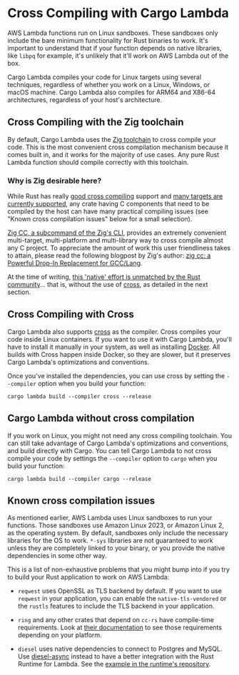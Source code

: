 # Cross Compiling with Cargo Lambda

AWS Lambda functions run on Linux sandboxes. These sandboxes only include the bare minimum functionality for Rust binaries to work. It's important to understand that if your function depends on native libraries, like `libpq` for example, it's unlikely that it'll work on AWS Lambda out of the box.

Cargo Lambda compiles your code for Linux targets using several techniques, regardless of whether you work on a Linux, Windows, or macOS machine. Cargo Lambda also compiles for ARM64 and X86-64 architectures, regardless of your host's architecture.

## Cross Compiling with the Zig toolchain

By default, Cargo Lambda uses the [Zig toolchain](https://crates.io/crates/cargo-zigbuild) to cross compile your code. This is the most convenient cross compilation mechanism because it comes built in, and it works for the majority of use cases. Any pure Rust Lambda function should compile correctly with this toolchain.

### Why is Zig desirable here?

While Rust has really [good cross compiling](https://rust-lang.github.io/rustup/cross-compilation.html) support and [many targets are currently supported](https://doc.rust-lang.org/nightly/rustc/platform-support.html), any crate having C components that need to be compiled by the host can have many practical compiling issues (see "Known cross compilation issues" below for a small selection).

[Zig CC, a subcommand of the Zig's CLI](https://zig.guide/working-with-c/zig-cc/), provides an extremely convenient multi-target, multi-platform and multi-library way to cross compile almost any C project. To appreciate the amount of work this user friendliness takes to attain, please read the following blogpost by Zig's author: [zig cc: a Powerful Drop-In Replacement for GCC/Lang](https://andrewkelley.me/post/zig-cc-powerful-drop-in-replacement-gcc-clang.html).

At the time of writing, [this 'native' effort is unmatched by the Rust community](https://users.rust-lang.org/t/rust-ecosystem-needs-improvement-in-the-area-of-cross-compilation/101378/20)... that is, without the use of [cross](https://github.com/cross-rs/cross), as detailed in the next section.

## Cross Compiling with Cross

Cargo Lambda also supports [cross](https://crates.io/crates/cross) as the compiler. Cross compiles your code inside Linux containers. If you want to use it with Cargo Lambda, you'll have to install it manually in your system, as well as installing [Docker](https://www.docker.com/). All builds with Cross happen inside Docker, so they are slower, but it preserves Cargo Lambda's optimizations and conventions.

Once you've installed the dependencies, you can use cross by setting the `--compiler` option when you build your function:

```
cargo lambda build --compiler cross --release
```

## Cargo Lambda without cross compilation

If you work on Linux, you might not need any cross compiling toolchain. You can still take advantage of Cargo Lambda's optimizations and conventions, and build directly with Cargo. You can tell Cargo Lambda to not cross compile your code by settings the `--compiler` option to `cargo` when you build your function:

```
cargo lambda build --compiler cargo --release
```

## Known cross compilation issues

As mentioned earlier, AWS Lambda uses Linux sandboxes to run your functions. Those sandboxes use Amazon Linux 2023, or Amazon Linux 2, as the operating system. By default, sandboxes only include the necessary libraries for the OS to work. `*-sys` libraries are not guaranteed to work unless they are completely linked to your binary, or you provide the native dependencies in some other way.

This is a list of non-exhaustive problems that you might bump into if you try to build your Rust application to work on AWS Lambda:

- `reqwest` uses OpenSSL as TLS backend by default. If you want to use `reqwest` in your application, you can enable the `native-tls-vendored` or the `rustls` features to include the TLS backend in your application.

- `ring` and any other crates that depend on `cc-rs` have compile-time requirements. Look at [their documentation](https://docs.rs/cc/latest/cc/#compile-time-requirements) to see those requirements depending on your platform.

- `diesel` uses native dependencies to connect to Postgres and MySQL. Use [diesel-async](https://crates.io/crates/diesel-async) instead to have a better integration with the Rust Runtime for Lambda. See the [example in the runtime's repository](https://github.com/awslabs/aws-lambda-rust-runtime/commit/cd0a19cbceb0d340299b25b7957be0e7be85bf73).
